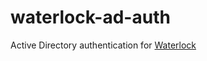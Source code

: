 waterlock-ad-auth
=================

Active Directory authentication for [Waterlock](http://waterlock.ninja/)
